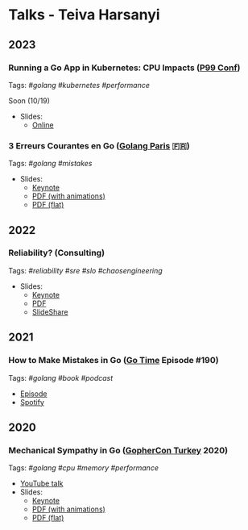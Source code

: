 # Talks - Teiva Harsanyi

## 2023

### Running a Go App in Kubernetes: CPU Impacts ([P99 Conf](https://www.p99conf.io/))

Tags: _#golang #kubernetes #performance_

Soon (10/19)

* Slides:
    * [Online](https://docs.google.com/presentation/d/e/2PACX-1vRabs0KJAXj80z3WzDP40ZAfXBNPKpUiDE2_jgl0jqvXcvw9FcphBj5tlOwRzQUIDE4qMQx6NP37W76/pub?start=false&loop=false#slide=id.p)

### 3 Erreurs Courantes en Go ([Golang Paris](https://www.meetup.com/fr-FR/golang-paris/) 🇫🇷)

Tags: _#golang #mistakes_

* Slides:
    * [Keynote](3-erreurs-courantes-go.key)
    * [PDF (with animations)](3-erreurs-courantes-go-animations.pdf)
    * [PDF (flat)](3-erreurs-courantes-go-flat.pdf)

## 2022

### Reliability? (Consulting)

Tags: _#reliability #sre #slo #chaosengineering_

* Slides:
    * [Keynote](reliability.key)
    * [PDF](reliability.pdf)
    * [SlideShare](https://www.slideshare.net/TeivaHarsanyi/reliability-251744387)

## 2021

###  How to Make Mistakes in Go ([Go Time](https://changelog.com/gotime) Episode #190)

Tags: _#golang #book #podcast_

* [Episode](https://changelog.com/gotime/190)
* [Spotify](https://open.spotify.com/episode/0K1DImrxHCy6E7zVY4AxMZ?si=akroInsPQ1mM5B5V2tHLUw&dl_branch=1)

## 2020

### Mechanical Sympathy in Go ([GopherCon Turkey](https://gophercon.ist/) 2020)

Tags: _#golang #cpu #memory #performance_

* [YouTube talk](https://www.youtube.com/watch?v=cetmDfqr2BU)
* Slides:
    * [Keynote](mechanical-sympathy.key)
    * [PDF (with animations)](mechanical-sympathy-animations.pdf)
    * [PDF (flat)](mechanical-sympathy-flat.pdf)
